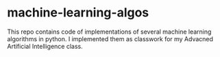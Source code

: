 machine-learning-algos
======================
This repo contains code of implementations of several machine learning algorithms in python.
I implemented them as classwork for my Advacned Artificial Intelligence class.
